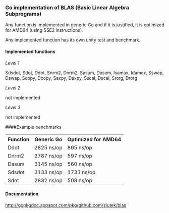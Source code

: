 ### Go implementation of BLAS (Basic Linear Algebra Subprograms)

Any function is implemented in generic Go and if it is justified, it is
optimized for AMD64 (using SSE2 instructions).

Any implemented function has its own unity test and benchmark.

#### Implemented functions

*Level 1*

Sdsdot, Sdot, Ddot, Snrm2, Dnrm2, Sasum, Dasum, Isamax, Idamax, Sswap, Dswap,
Scopy, Dcopy, Saxpy, Daxpy, Sscal, Dscal, Srotg, Drotg

*Level 2*

not implemented

*Level 3*

not implemented

####Example benchmarks

<table>
    <tr><th>Function</th><th>Generic Go</th><th>Optimized for AMD64</th></tr>
    <tr><td>Ddot</td><td>2825 ns/op</td><td>895 ns/op</td></tr>
    <tr><td>Dnrm2</td><td>2787 ns/op</td><td>597 ns/op</td></tr>
    <tr><td>Dasum</td><td>3145 ns/op</td><td>560 ns/op</td></tr>
    <tr><td>Sdsdot</td><td>3133 ns/op</td><td>1733 ns/op</td></tr>
    <tr><td>Sdot</td><td>2832 ns/op</td><td>508 ns/op</td></tr>
</table>

#### Documentation

http://gopkgdoc.appspot.com/pkg/github.com/ziutek/blas
